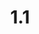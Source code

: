 ---
layout: default
title: 1.1
lang: en
headline: |-
  Ensure and maintain a minimum of two Indigenous members on the Board of Governors and Senate
why: |-
  Provide Indigenous voice(s) and perspective(s) from the local Algonquin community and the broader Indigenous community at the senior level of academic governance and institutional management. The Board of Governors and Senate members will be able to share with their community information available to the public.
when: |-
  Medium term
how: |-
  Requires resolutions by these bodies to modify bylaws as appropriate. As a part of the onboarding process, existing Board of Governors and Senate members will be required to take the First Nations, Métis, and Inuit 101 (see Hoop 1.5) competency course, in order to be familiar with the contextual realities and experiences of Indigenous peoples.
cost: |-
  None, other than investment of political capital
who: |-
  President \| Provost \| Secretary \| General
---